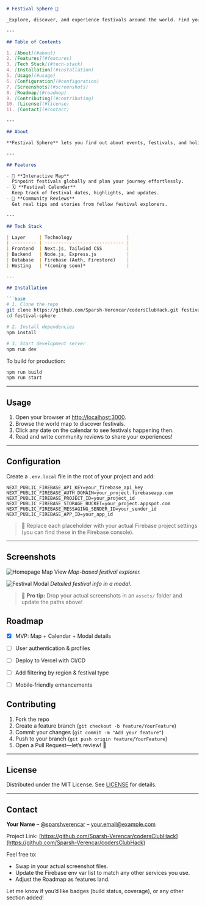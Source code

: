 
````md
# Festival Sphere 🎉

_Explore, discover, and experience festivals around the world. Find your next adventure, from vibrant parades to hidden cultural gems._

---

## Table of Contents

1. [About](#about)  
2. [Features](#features)  
3. [Tech Stack](#tech-stack)  
4. [Installation](#installation)  
5. [Usage](#usage)  
6. [Configuration](#configuration)  
7. [Screenshots](#screenshots)  
8. [Roadmap](#roadmap)  
9. [Contributing](#contributing)  
10. [License](#license)  
11. [Contact](#contact)  

---

## About

**Festival Sphere** lets you find out about events, festivals, and holidays anywhere in the world that’s been recorded. Pinpoint dates on an interactive map, read community reviews, and plan your next cultural adventure—all in one place.

---

## Features

- 🎯 **Interactive Map**  
  Pinpoint festivals globally and plan your journey effortlessly.  
- 🗓️ **Festival Calendar**  
  Keep track of festival dates, highlights, and updates.  
- 💬 **Community Reviews**  
  Get real tips and stories from fellow festival explorers.  

---

## Tech Stack

| Layer     | Technology                    |
| --------- | ----------------------------- |
| Frontend  | Next.js, Tailwind CSS         |
| Backend   | Node.js, Express.js           |
| Database  | Firebase (Auth, Firestore)    |
| Hosting   | *(coming soon)*               |

---

## Installation

```bash
# 1. Clone the repo
git clone https://github.com/Sparsh-Verencar/codersClubHack.git festival-sphere
cd festival-sphere

# 2. Install dependencies
npm install

# 3. Start development server
npm run dev
````

To build for production:

```bash
npm run build
npm run start
```

---

## Usage

1. Open your browser at [http://localhost:3000](http://localhost:3000).
2. Browse the world map to discover festivals.
3. Click any date on the calendar to see festivals happening then.
4. Read and write community reviews to share your experiences!

---

## Configuration

Create a `.env.local` file in the root of your project and add:

```env
NEXT_PUBLIC_FIREBASE_API_KEY=your_firebase_api_key
NEXT_PUBLIC_FIREBASE_AUTH_DOMAIN=your_project.firebaseapp.com
NEXT_PUBLIC_FIREBASE_PROJECT_ID=your_project_id
NEXT_PUBLIC_FIREBASE_STORAGE_BUCKET=your_project.appspot.com
NEXT_PUBLIC_FIREBASE_MESSAGING_SENDER_ID=your_sender_id
NEXT_PUBLIC_FIREBASE_APP_ID=your_app_id
```

> 🔧 Replace each placeholder with your actual Firebase project settings (you can find these in the Firebase console).

---

## Screenshots

![Homepage Map View](./assets/map-view.png)
*Map-based festival explorer.*

![Festival Modal](./assets/modal-view.png)
*Detailed festival info in a modal.*

> 📸 **Pro tip:** Drop your actual screenshots in an `assets/` folder and update the paths above!


## Roadmap

* [x] MVP: Map + Calendar + Modal details
* [ ] User authentication & profiles
* [ ] Deploy to Vercel with CI/CD
* [ ] Add filtering by region & festival type
* [ ] Mobile‑friendly enhancements


## Contributing

1. Fork the repo
2. Create a feature branch (`git checkout -b feature/YourFeature`)
3. Commit your changes (`git commit -m "Add your feature"`)
4. Push to your branch (`git push origin feature/YourFeature`)
5. Open a Pull Request—let’s review! 🎉

---

## License

Distributed under the MIT License. See [LICENSE](./LICENSE) for details.

---

## Contact

**Your Name** – [@sparshverencar](https://github.com/Sparsh-Verencar) – [your.email@example.com](mailto:your.email@example.com)

Project Link: [https://github.com/Sparsh-Verencar/codersClubHack](https://github.com/Sparsh-Verencar/codersClubHack)

Feel free to:

- Swap in your actual screenshot files.  
- Update the Firebase env var list to match any other services you use.  
- Adjust the Roadmap as features land.  

Let me know if you’d like badges (build status, coverage), or any other section added!
```
